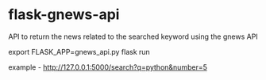 # flask-gnews-api
API to return the news related to the searched keyword using the gnews API

export FLASK_APP=gnews_api.py
flask run


example - http://127.0.0.1:5000/search?q=python&number=5

